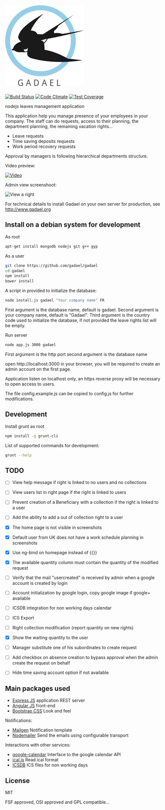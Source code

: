 # ![Gadael](public/images/logoText256.png)

[![Build Status](https://travis-ci.org/gadael/gadael.svg)](https://travis-ci.org/gadael/gadael)
[![Code Climate](https://codeclimate.com/github/gadael/gadael/badges/gpa.svg)](https://codeclimate.com/github/gadael/gadael)
[![Test Coverage](https://codeclimate.com/github/gadael/gadael/badges/coverage.svg)](https://codeclimate.com/github/gadael/gadael/coverage)

nodejs leaves management application



This application help you manage presence of your employees in your company. The staff can do requests, access to their planning, the department planning, the remaining vacation rights...

* Leave requests
* Time saving deposits requests
* Work period recovery requests

Approval by managers is following hierarchical departments structure.


Video preview:

[![Video](https://img.youtube.com/vi/UFmf0DnBlDw/0.jpg)](https://www.youtube.com/watch?v=UFmf0DnBlDw)

Admin view screenshoot:

![View a right](https://www.gadael.com/fr/docs/version-master/images/right-view-annual-leave.png)

For technical details to install Gadael on your own server for production, see http://www.gadael.org

## Install on a debian system for development

As root

```bash
apt-get install mongodb nodejs git g++ gyp
```

As a user

```bash
git clone https://github.com/gadael/gadael
cd gadael
npm install
bower install
```


A script in provided to initialize the database:

```bash
node install.js gadael "Your company name" FR
```
First argument is the database name, default is gadael.
Second argument is your company name, default is "Gadael".
Third argument is the country code used to initialize the database, if not provided the leave rights list will be empty.

Run server

```bash
node app.js 3000 gadael
```

First argument is the http port
second argument is the database name

open http://localhost:3000 in your browser, you will be required to create an admin account on the first page.

Application listen on localhost only, an https reverse proxy will be necessary to open access to users.

The file config.example.js can be copied to config.js for further modifications.


## Development

Install grunt as root
```bash
npm install -g grunt-cli
```

List of supported commands for development:
```bash
grunt --help
```

## TODO

- [ ] View help message if right is linked to no users and no collections
- [ ] View users list in right page if the right is linked to users
- [ ] Prevent creation of a Beneficiary with a collection if the right is linked to a user
- [ ] Add the ability to add a out of collection right to a user
- [x] The home page is not visible in screenshots
- [x] Default user from UK does not have a work schedule planning in screenshots
- [x] Use ng-bind on homepage instead of {{}}
- [x] The available quantity column must contain the quantity of the modified request
- [ ] Verify that the mail "usercreated" is received by admin when a google account is created by login
- [ ] Account initialization by google login, copy google image if google+ available
- [ ] ICSDB integration for non working days calendar
- [ ] ICS Export
- [ ] Right collection modification (report quantity on new rights)
- [x] Show the waiting quantity to the user
- [ ] Manager substitute one of his subordinates to create request
- [ ] Add checkbox on absence creation to bypass approval when the admin create the request on behalf
- [ ] Hide time saving account option if not available


## Main packages used

* [Express JS](http://expressjs.com/) application REST server
* [Angular JS](https://angularjs.org/) front-end
* [Bootstrap CSS](http://getbootstrap.com/) Look and feel

Notifications:

* [Mailgen](https://github.com/eladnava/mailgen) Notification template
* [Nodemailer](https://nodemailer.com/) Send the emails using configurable transport

Interactions with other services:

* [google-calendar](https://github.com/wanasit/google-calendar) Interface to the google calendar API
* [ical.js](https://github.com/peterbraden/ical.js) Read ical format
* [ICSDB](https://github.com/gadael/icsdb) ICS files for non working days

## License

MIT

FSF approved, OSI approved and GPL compatible...
